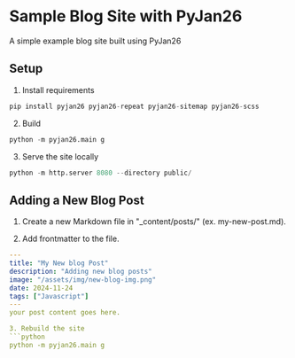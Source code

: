 # Sample Blog Site with PyJan26

A simple example blog site built using PyJan26

## Setup

1. Install requirements
```python
pip install pyjan26 pyjan26-repeat pyjan26-sitemap pyjan26-scss
```

2. Build
```python
python -m pyjan26.main g
```

3. Serve the site locally
```python
python -m http.server 8080 --directory public/
```

## Adding a New Blog Post

1. Create a new Markdown file in "_content/posts/" (ex. my-new-post.md).

2. Add frontmatter to the file.
```yaml
---
title: "My New blog Post"
description: "Adding new blog posts"
image: "/assets/img/new-blog-img.png"
date: 2024-11-24
tags: ["Javascript"]
---
your post content goes here.

3. Rebuild the site
```python
python -m pyjan26.main g
```



